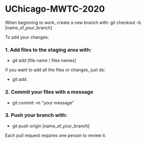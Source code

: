 # UChicago-MWTC-2020

When beginning to work, create a new branch with:
git checkout -b [name_of_your_branch]

To add your changes:

### 1. Add files to the staging area with:

- git add [file name / files names]

if you want to add all the files or changes, just do:

- git add .

### 2. Commit your files with a message

- git commit -m "your message"

### 3. Push your branch with:

- git push origin [name_of_your_branch]

Each pull request requires one person to review it.



